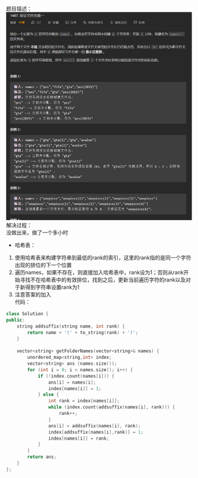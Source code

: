 题目描述：  
![image](/basicaldatastructure/setandmap/image/image9.png)  
解决过程：  
没做出来，做了一个多小时  
- 哈希表：
1. 使用哈希表来构建字符串到最低的rank的索引，这里的rank指的是同一个字符出现的排位的下一个位置
2. 遍历names，如果不存在，则直接加入哈希表中，rank设为1；否则从rank开始寻找不在哈希表中的有效排位，找到之后，更新当前遍历字符的rank以及对于新得到字符串设置rank为1
3. 注意答案的加入  
代码：  
```cpp
class Solution {
public:
    string addsuffix(string name, int rank) {
        return name + '(' + to_string(rank) + ')';
    }

    vector<string> getFolderNames(vector<string>& names) {
        unordered_map<string,int> index;
        vector<string> ans (names.size());
        for (int i = 0; i < names.size(); i++) {
            if (!index.count(names[i])) {
                ans[i] = names[i];
                index[names[i]] = 1;
            } else {
                int rank = index[names[i]];
                while (index.count(addsuffix(names[i], rank))) {
                    rank++;
                }
                ans[i] = addsuffix(names[i], rank);
                index[addsuffix(names[i],rank)] = 1;
                index[names[i]] = rank;
            }
        }
        return ans;
    }
};
```